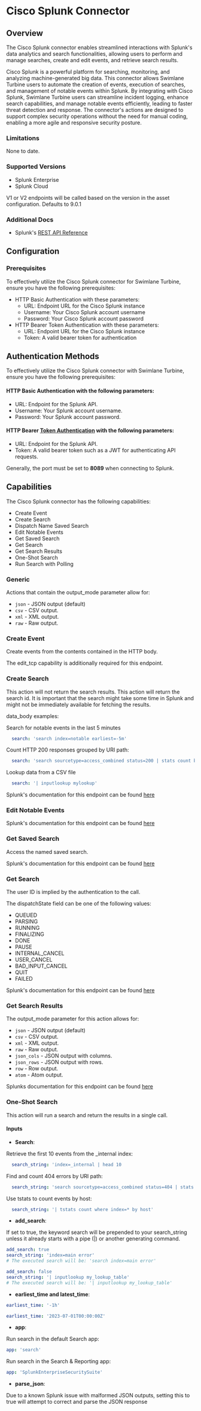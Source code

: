 # Cisco Splunk Connector
## Overview
The Cisco Splunk connector enables streamlined interactions with Splunk's data analytics and search functionalities, allowing users to perform and manage searches, create and edit events, and retrieve search results.

Cisco Splunk is a powerful platform for searching, monitoring, and analyzing machine-generated big data. This connector allows Swimlane Turbine users to automate the creation of events, execution of searches, and management of notable events within Splunk. By integrating with Cisco Splunk, Swimlane Turbine users can streamline incident logging, enhance search capabilities, and manage notable events efficiently, leading to faster threat detection and response. The connector's actions are designed to support complex security operations without the need for manual coding, enabling a more agile and responsive security posture.

### Limitations

None to date.

### Supported Versions

* Splunk Enterprise
* Splunk Cloud

V1 or V2 endpoints will be called based on the version in the asset configuration. Defaults to 9.0.1

### Additional Docs

* Splunk's [REST API Reference](https://docs.splunk.com/Documentation/Splunk/latest/RESTREF/RESTprolog)

## Configuration

### Prerequisites


To effectively utilize the Cisco Splunk connector for Swimlane Turbine, ensure you have the following prerequisites:
- HTTP Basic Authentication with these parameters:
  * URL: Endpoint URL for the Cisco Splunk instance
  * Username: Your Cisco Splunk account username
  * Password: Your Cisco Splunk account password
- HTTP Bearer Token Authentication with these parameters:
  * URL: Endpoint URL for the Cisco Splunk instance
  * Token: A valid bearer token for authentication


## Authentication Methods

To effectively utilize the Cisco Splunk connector with Swimlane Turbine, ensure you have the following prerequisites:
#### HTTP Basic Authentication with the following parameters:
  * URL: Endpoint for the Splunk API.
  * Username: Your Splunk account username.
  * Password: Your Splunk account password.

#### HTTP Bearer [Token Authentication](https://docs.splunk.com/Documentation/Splunk/9.1.1/Security/UseAuthTokens) with the following parameters:
  * URL: Endpoint for the Splunk API.
  * Token: A valid bearer token such as a JWT for authenticating API requests.

Generally, the port must be set to **8089** when connecting to Splunk.


## Capabilities

The Cisco Splunk connector has the following capabilities:

* Create Event
* Create Search
* Dispatch Name Saved Search
* Edit Notable Events
* Get Saved Search
* Get Search
* Get Search Results
* One-Shot Search
* Run Search with Polling

### Generic

Actions that contain the output_mode parameter allow for:

* `json` - JSON output (default)
* `csv` - CSV output.
* `xml` - XML output.
* `raw` - Raw output.

### Create Event
Create events from the contents contained in the HTTP body.

The edit_tcp capability is additionally required for this endpoint.

### Create Search

This action will not return the search results. This action will return the search id.
It is important that the search might take some time in Splunk and might not be immediately available for fetching the results.

data_body examples:

Search for notable events in the last 5 minutes
```yaml
  search: 'search index=notable earliest=-5m'
```
Count HTTP 200 responses grouped by URI path:
```yaml
  search: 'search sourcetype=access_combined status=200 | stats count by uri_path'
```
Lookup data from a CSV file
```yaml
  search: '| inputlookup mylookup'
```
Splunk's documentation for this endpoint can be found [here](https://docs.splunk.com/Documentation/Splunk/latest/RESTREF/RESTsearch#search.2Fjobs)
### Edit Notable Events

Splunk's documentation for this endpoint can be found [here](https://docs.splunk.com/Documentation/ES/7.3.2/API/NotableEventAPIreference)
### Get Saved Search
Access the named saved search.

Splunk's documentation for this endpoint can be found [here](https://docs.splunk.com/Documentation/Splunk/9.3.1/RESTREF/RESTsearch#saved.2Fsearches.2F.7Bname.7D)
### Get Search
The user ID is implied by the authentication to the call.

The dispatchState field can be one of the following values:
* QUEUED
* PARSING
* RUNNING
* FINALIZING
* DONE
* PAUSE
* INTERNAL_CANCEL 
* USER_CANCEL
* BAD_INPUT_CANCEL
* QUIT
* FAILED

Splunk's documentation for this endpoint can be found [here](https://docs.splunk.com/Documentation/Splunk/9.3.1/RESTREF/RESTsearch#search.2Fjobs.2F.7Bsearch_id.7D)
### Get Search Results

The output_mode parameter for this action allows for:
* `json` - JSON output (default)
* `csv` - CSV output.
* `xml` - XML output.
* `raw` - Raw output.
* `json_cols` - JSON output with columns.
* `json_rows` - JSON output with rows.
* `row` - Row output.
* `atom` - Atom output.

Splunks documentation for this endpoint can be found [here](https://docs.splunk.com/Documentation/Splunk/9.3.1/RESTREF/RESTsearch#search.2Fjobs.2F.7Bsearch_id.7D.2Fresults)
### One-Shot Search

This action will run a search and return the results in a single call. 

#### Inputs

* **Search**:

Retrieve the first 10 events from the _internal index:
```yaml
  search_string: 'index=_internal | head 10
```
Find and count 404 errors by URI path:
```yaml
  search_string: 'search sourcetype=access_combined status=404 | stats count by uri_path'
```
Use tstats to count events by host:
```yaml
  search_string: '| tstats count where index=* by host'
```

* **add_search**:

If set to true, the keyword search will be prepended to your search_string unless it already starts with a pipe (|) or another generating command.
```yaml
add_search: true
search_string: 'index=main error'
# The executed search will be: 'search index=main error'
```
```yaml
add_search: false
search_string: '| inputlookup my_lookup_table'
# The executed search will be: '| inputlookup my_lookup_table'
```

* **earliest_time and latest_time**:

```yaml
earliest_time: '-1h'
```
```yaml
earliest_time: '2023-07-01T00:00:00Z'
```

* **app**:

Run search in the default Search app:
```yaml
app: 'search'
```
Run search in the Search & Reporting app:
```yaml
app: 'SplunkEnterpriseSecuritySuite'
```

* **parse_json**:

Due to a known Splunk issue with malformed JSON outputs, setting this to true will attempt to correct and parse the JSON response